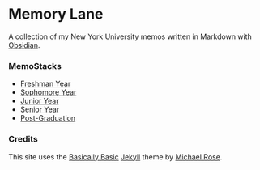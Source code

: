 # Memory Lane

A collection of my New York University memos written in Markdown with [Obsidian](https://obsidian.md/).

### MemoStacks

- [Freshman Year](/)
- [Sophomore Year](/)
- [Junior Year](/)
- [Senior Year](/)
- [Post-Graduation](Post-Grad/Post-Grad-README.md)

### Credits

This site uses the [Basically Basic](https://github.com/mmistakes/jekyll-theme-basically-basic) [Jekyll](https://github.com/jekyll/jekyll) theme by [Michael Rose](https://github.com/mmistakes).